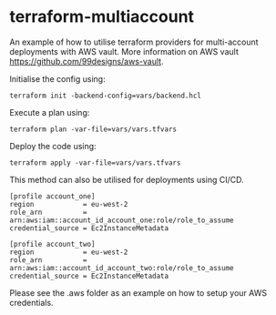 # terraform-multiaccount
An example of how to utilise terraform providers for multi-account deployments with AWS vault. More information on AWS vault https://github.com/99designs/aws-vault.

Initialise the config using:

```terraform init -backend-config=vars/backend.hcl```

Execute a plan using:

```terraform plan -var-file=vars/vars.tfvars```

Deploy the code using:

```terraform apply -var-file=vars/vars.tfvars```

This method can also be utilised for deployments using CI/CD.

```
[profile account_one]
region            = eu-west-2
role_arn          = arn:aws:iam::account_id_account_one:role/role_to_assume
credential_source = Ec2InstanceMetadata

[profile account_two]
region            = eu-west-2
role_arn          = arn:aws:iam::account_id_account_two:role/role_to_assume
credential_source = Ec2InstanceMetadata
```

Please see the .aws folder as an example on how to setup your AWS credentials.